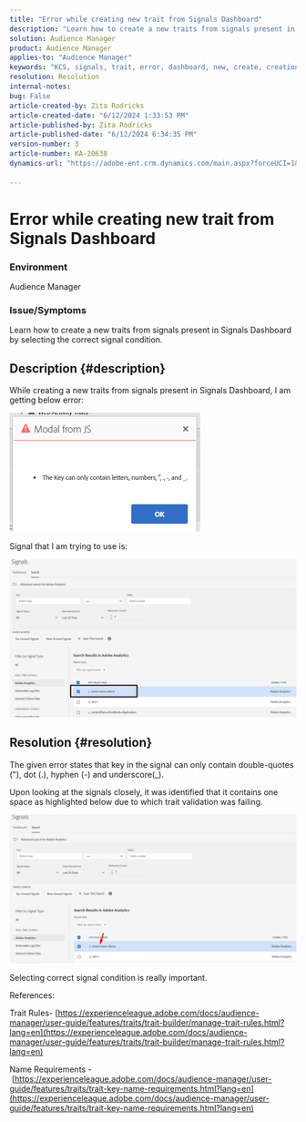 ```yaml
---
title: "Error while creating new trait from Signals Dashboard"
description: "Learn how to create a new traits from signals present in Signals Dashboard by selecting the correct signal condition."
solution: Audience Manager
product: Audience Manager
applies-to: "Audience Manager"
keywords: "KCS, signals, trait, error, dashboard, new, create, creation, creating"
resolution: Resolution
internal-notes: 
bug: False
article-created-by: Zita Rodricks
article-created-date: "6/12/2024 1:33:53 PM"
article-published-by: Zita Rodricks
article-published-date: "6/12/2024 6:34:35 PM"
version-number: 3
article-number: KA-20638
dynamics-url: "https://adobe-ent.crm.dynamics.com/main.aspx?forceUCI=1&pagetype=entityrecord&etn=knowledgearticle&id=dd41a667-c028-ef11-840b-000d3a372703"

---
```

# Error while creating new trait from Signals Dashboard


### Environment

Audience Manager

### Issue/Symptoms

Learn how to create a new traits from signals present in Signals Dashboard by selecting the correct signal condition.

## Description {#description}


While creating a new traits from signals present in Signals Dashboard, I am getting below error:

![](assets/___e141a667-c028-ef11-840b-000d3a372703___.png)



Signal that I am trying to use is:

![](assets/___e341a667-c028-ef11-840b-000d3a372703___.png)


## Resolution {#resolution}


The given error states that key in the signal can only contain double-quotes ("), dot (.), hyphen (-) and underscore(_).

Upon looking at the signals closely, it was identified that it contains one space as highlighted below due to which trait validation was failing.



![](assets/d04f0008-f63a-ed11-9db1-0022480868ff.png)

Selecting correct signal condition is really important.

References:

Trait Rules- [https://experienceleague.adobe.com/docs/audience-manager/user-guide/features/traits/trait-builder/manage-trait-rules.html?lang=en](https://experienceleague.adobe.com/docs/audience-manager/user-guide/features/traits/trait-builder/manage-trait-rules.html?lang=en)

Name Requirements - [https://experienceleague.adobe.com/docs/audience-manager/user-guide/features/traits/trait-key-name-requirements.html?lang=en](https://experienceleague.adobe.com/docs/audience-manager/user-guide/features/traits/trait-key-name-requirements.html?lang=en)
